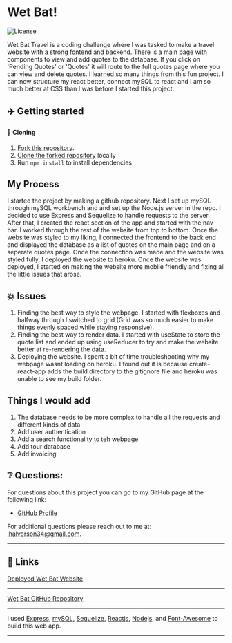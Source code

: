 # Wet Bat!

![License](https://img.shields.io/badge/license-MIT-blue.svg "License Badge")

Wet Bat Travel is a coding challenge where I was tasked to make a travel website with a strong fontend and backend. There is a main page with components to view and add quotes to the database.  If you click on 'Pending Quotes' or 'Quotes' it will route to the full quotes page where you can view and delete quotes.  I learned so many things from this fun project.  I can now structure my react better, connect mySQL to react and I am so much better at CSS than I was before I started this project.

## ✈️ Getting started

####  🐑 Cloning

1. [Fork this repository](https://help.github.com/en/articles/fork-a-repo).
2. [Clone the forked repository](https://help.github.com/en/articles/cloning-a-repository) locally
3. Run `npm install` to install dependencies

## My Process

I started the project by making a github repository. Next I set up mySQL through mySQL workbench and and set up the Node.js server in the repo.  I decided to use Express and Sequelize to handle requests to the server.  After that, I created the react section of the app and started with the nav bar.  I worked through the rest of the website from top to bottom. Once the website was styled to my liking, I connected the frontend to the back end and displayed the database as a list of quotes on the main page and on a seperate quotes page.  Once the connection was made and the website was styled fully, I deployed the website to heroku.  Once the website was deployed, I started on making the website more mobile friendly and fixing all the little issues that arose.

## 💥 Issues

1.  Finding the best way to style the webpage. I started with flexboxes and halfway through I switched to grid (Grid was so much easier to make things evenly spaced while staying responsive).
2.  Finding the best way to render data. I started with useState to store the quote list and ended up using useReducer to try and make the website better at re-rendering the data.
3.  Deploying the website.  I spent a bit of time troubleshooting why my webpage wasnt loading on heroku.  I found out it is because create-react-app adds the build directory to the gitignore file and heroku was unable to see my build folder.

## Things I would add

1. The database needs to be more complex to handle all the requests and different kinds of data
2. Add user authentication
3. Add a search functionality to teh webpage
4. Add tour database
5. Add invoicing 

## ❔ Questions:

For questions about this project you can go to my GitHub page at the following link:

- [GitHub Profile](https://github.com/Halvosaurus34)

For additional questions please reach out to me at: lhalvorson34@gmail.com.

---

## 🎯 Links

[Deployed Wet Bat Website](https://shielded-badlands-63088.herokuapp.com/)

---

[Wet Bat GitHub Repository](https://github.com/Halvosaurus34/wet-bat-challenge)

---

I used [Express](https://www.npmjs.com/package/express), [mySQL](https://dev.mysql.com/doc/), [Sequelize](https://sequelize.org/), [Reactjs](https://reactjs.org/), [Nodejs](https://nodejs.org/en/), and [Font-Awesome](https://fontawesome.com/) to build this web app.

---


